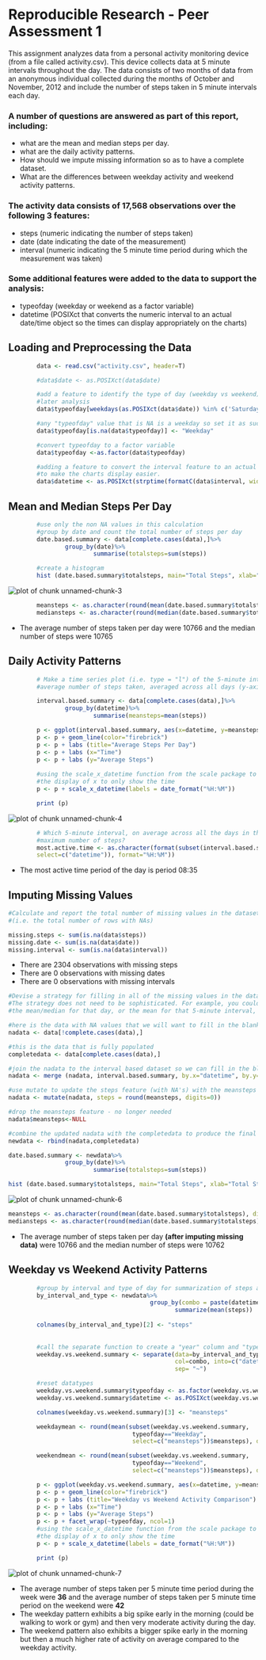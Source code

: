 # Reproducible Research - Peer Assessment 1  

This assignment analyzes data from a personal activity monitoring device (from a file called activity.csv). This device collects data at 5 minute intervals throughout the day. The data consists of two months of data from an anonymous individual collected during the months of October and November, 2012 and include the number of steps taken in 5 minute intervals each day.  

### A number of questions are answered as part of this report, including:
* what are the mean and median steps per day.
* what are the daily activity patterns.
* How should we impute missing information so as to have a complete dataset.
* What are the differences between weekday activity and weekend activity patterns.  


### The activity data consists of 17,568 observations over the following 3 features:
* steps (numeric indicating the number of steps taken)
* date (date indicating the date of the measurement)
* interval (numeric indicating the 5 minute time period during which the measurement was taken)

### Some additional features were added to the data to support the analysis:
* typeofday (weekday or weekend as a factor variable)
* datetime (POSIXct that converts the numeric interval to an actual date/time object so the times can display appropriately on the charts)  






## Loading and Preprocessing the Data  

```r
        data <- read.csv("activity.csv", header=T)

        #data$date <- as.POSIXct(data$date)

        #add a feature to identify the type of day (weekday vs weekend) to be used in some
        #later analysis
        data$typeofday[weekdays(as.POSIXct(data$date)) %in% c('Saturday','Sunday')] <- "Weekend"

        #any "typeofday" value that is NA is a weekday so set it as such below
        data$typeofday[is.na(data$typeofday)] <- "Weekday"

        #convert typeofday to a factor variable
        data$typeofday <-as.factor(data$typeofday)

        #adding a feature to convert the interval feature to an actual date/time POSIXct date object
        #to make the charts display easier.
        data$datetime <- as.POSIXct(strptime(formatC(data$interval, width = 4, format = "d", flag = "0"), "%H%M"))
```


## Mean and Median Steps Per Day  

```r
        #use only the non NA values in this calculation
        #group by date and count the total number of steps per day
        date.based.summary <- data[complete.cases(data),]%>%
                group_by(date)%>% 
                        summarise(totalsteps=sum(steps))

        #create a histogram
        hist (date.based.summary$totalsteps, main="Total Steps", xlab="Total Steps", col="blue")
```

![plot of chunk unnamed-chunk-3](figure/unnamed-chunk-3-1.png) 

```r
        meansteps <- as.character(round(mean(date.based.summary$totalsteps), digits=0))
        mediansteps <- as.character(round(median(date.based.summary$totalsteps), digits=0))
```

* The average number of steps taken per day were 10766 and the median number of steps were 10765


## Daily Activity Patterns  

```r
        # Make a time series plot (i.e. type = "l") of the 5-minute interval (x-axis) and the
        #average number of steps taken, averaged across all days (y-axis)

        interval.based.summary <- data[complete.cases(data),]%>%
                group_by(datetime)%>% 
                        summarise(meansteps=mean(steps))

        p <- ggplot(interval.based.summary, aes(x=datetime, y=meansteps))
        p <- p + geom_line(color="firebrick")
        p <- p + labs (title="Average Steps Per Day")
        p <- p + labs (x="Time")
        p <- p + labs (y="Average Steps")
        
        #using the scale_x_datetime function from the scale package to reformat
        #the display of x to only show the time
        p <- p + scale_x_datetime(labels = date_format("%H:%M"))

        print (p)
```

![plot of chunk unnamed-chunk-4](figure/unnamed-chunk-4-1.png) 

```r
        # Which 5-minute interval, on average across all the days in the dataset, contains the                
        #maximum number of steps?
        most.active.time <- as.character(format(subset(interval.based.summary, meansteps==max(meansteps), 
        select=c("datetime")), format="%H:%M"))
```

* The most active time period of the day is period 08:35  


## Imputing Missing Values  


```r
#Calculate and report the total number of missing values in the dataset 
#(i.e. the total number of rows with NAs)

missing.steps <- sum(is.na(data$steps))
missing.date <- sum(is.na(data$date))
missing.interval <- sum(is.na(data$interval))
```

* There are 2304 observations with missing steps
* There are 0 observations with missing dates
* There are 0 observations with missing intervals



```r
#Devise a strategy for filling in all of the missing values in the dataset. 
#The strategy does not need to be sophisticated. For example, you could use 
#the mean/median for that day, or the mean for that 5-minute interval, etc.

#here is the data with NA values that we will want to fill in the blanks for
nadata <- data[!complete.cases(data),]

#this is the data that is fully populated
completedata <- data[complete.cases(data),]

#join the nadata to the interval based dataset so we can fill in the blanks
nadata <- merge (nadata, interval.based.summary, by.x="datetime", by.y="datetime", all.x=FALSE, all.y=FALSE)

#use mutate to update the steps feature (with NA's) with the meansteps from the interval set
nadata <- mutate(nadata, steps = round(meansteps, digits=0))

#drop the meansteps feature - no longer needed
nadata$meansteps<-NULL

#combine the updated nadata with the completedata to produce the final dataset.
newdata <- rbind(nadata,completedata)

date.based.summary <- newdata%>%
                group_by(date)%>% 
                        summarise(totalsteps=sum(steps))

hist (date.based.summary$totalsteps, main="Total Steps", xlab="Total Steps", col="blue")
```

![plot of chunk unnamed-chunk-6](figure/unnamed-chunk-6-1.png) 

```r
meansteps <- as.character(round(mean(date.based.summary$totalsteps), digits=0))
mediansteps <- as.character(round(median(date.based.summary$totalsteps), digits=0))
```


* The average number of steps taken per day **(after imputing missing data)** were 10766 and the median number of steps were 10762  




## Weekday vs Weekend Activity Patterns  


```r
        #group by interval and type of day for summarization of steps at that level        
        by_interval_and_type <- newdata%>%
                                        group_by(combo = paste(datetime, typeofday, sep= "~"))%>%
                                               summarize(mean(steps)) 
        
        colnames(by_interval_and_type)[2] <- "steps"
     
      
        #call the separate function to create a "year" column and "typeofday" column
        weekday.vs.weekend.summary <- separate(data=by_interval_and_type, 
                                               col=combo, into=c("datetime", "typeofday"), 
                                               sep= "~")

        #reset datatypes 
        weekday.vs.weekend.summary$typeofday <- as.factor(weekday.vs.weekend.summary$typeofday)
        weekday.vs.weekend.summary$datetime <- as.POSIXct(weekday.vs.weekend.summary$datetime)

        colnames(weekday.vs.weekend.summary)[3] <- "meansteps"

        weekdaymean <- round(mean(subset(weekday.vs.weekend.summary, 
                                   typeofday=="Weekday", 
                                   select=c("meansteps"))$meansteps), digits=0)

        weekendmean <- round(mean(subset(weekday.vs.weekend.summary, 
                                   typeofday=="Weekend", 
                                   select=c("meansteps"))$meansteps), digits=0)

        p <- ggplot(weekday.vs.weekend.summary, aes(x=datetime, y=meansteps))
        p <- p + geom_line(color="firebrick")
        p <- p + labs (title="Weekday vs Weekend Activity Comparison")
        p <- p + labs (x="Time")
        p <- p + labs (y="Average Steps")
        p <- p + facet_wrap(~typeofday, ncol=1)
        #using the scale_x_datetime function from the scale package to reformat
        #the display of x to only show the time
        p <- p + scale_x_datetime(labels = date_format("%H:%M"))

        print (p)
```

![plot of chunk unnamed-chunk-7](figure/unnamed-chunk-7-1.png) 

* The average number of steps taken per 5 minute time period during the week were **36** and the average number of steps taken per 5 minute time period on the weekend were **42**
* The weekday pattern exhibits a big spike early in the morning (could be walking to work or gym) and then very moderate activity during the day.
* The weekend pattern also exhibits a bigger spike early in the morning but then a much higher rate of activity on average compared to the weekday activity.  
